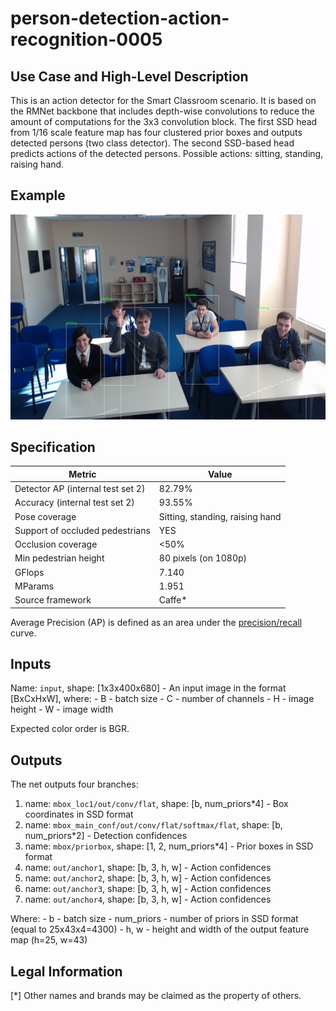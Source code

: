 # person-detection-action-recognition-0005

## Use Case and High-Level Description

This is an action detector for the Smart Classroom scenario. It is based on the RMNet backbone that includes depth-wise convolutions to reduce the amount of computations for the 3x3 convolution block. The first SSD head from 1/16 scale feature map has four clustered prior boxes and outputs detected persons (two class detector). The second SSD-based head predicts actions of the detected persons. Possible actions: sitting, standing, raising hand.

## Example

![](./person-detection-action-recognition-0005.png)

## Specification

| Metric                            | Value                                     |
|-----------------------------------|-------------------------------------------|
| Detector AP (internal test set 2) | 82.79%                                    |
| Accuracy (internal test set 2)    | 93.55%                                    |
| Pose coverage                     | Sitting, standing, raising hand           |
| Support of occluded pedestrians   | YES                                       |
| Occlusion coverage                | <50%                                      |
| Min pedestrian height             | 80 pixels (on 1080p)                      |
| GFlops                            | 7.140                                     |
| MParams                           | 1.951                                     |
| Source framework                  | Caffe*                                    |

Average Precision (AP) is defined as an area under the [precision/recall](https://en.wikipedia.org/wiki/Precision_and_recall)
curve.

## Inputs

Name: `input`, shape: [1x3x400x680] - An input image in the format [BxCxHxW],
   where:
    - B - batch size
    - C - number of channels
    - H - image height
    - W - image width

   Expected color order is BGR.

## Outputs

The net outputs four branches:

1. name: `mbox_loc1/out/conv/flat`, shape: [b, num_priors*4] - Box coordinates in SSD format
2. name: `mbox_main_conf/out/conv/flat/softmax/flat`, shape: [b, num_priors*2] - Detection confidences
3. name: `mbox/priorbox`, shape: [1, 2, num_priors*4] - Prior boxes in SSD format
4. name: `out/anchor1`, shape: [b, 3, h, w] - Action confidences
5. name: `out/anchor2`, shape: [b, 3, h, w] - Action confidences
6. name: `out/anchor3`, shape: [b, 3, h, w] - Action confidences
7. name: `out/anchor4`, shape: [b, 3, h, w] - Action confidences

Where:
    - b - batch size
    - num_priors -  number of priors in SSD format (equal to 25x43x4=4300)
    - h, w - height and width of the output feature map (h=25, w=43)

## Legal Information
[*] Other names and brands may be claimed as the property of others.
